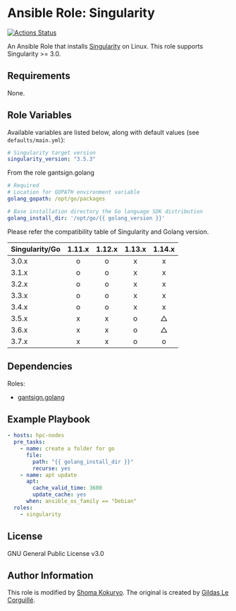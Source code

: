 # Ansible Role: Singularity

[![Actions Status](https://github.com/pddg/ansible-singularity/workflows/Test%20and%20lint/badge.svg)](https://github.com/pddg/ansible-singularity/actions)

An Ansible Role that installs [Singularity](https://www.sylabs.io/singularity/) on Linux. This role supports Singularity >= 3.0.

## Requirements

None.

## Role Variables

Available variables are listed below, along with default values (see `defaults/main.yml`):

```yaml
# Singularity target version
singularity_version: "3.5.3"
```

From the role gantsign.golang

```yaml
# Required
# Location for GOPATH environment variable
golang_gopath: /opt/go/packages

# Base installation directory the Go language SDK distribution
golang_install_dir: '/opt/go/{{ golang_version }}'
```

Please refer the compatibility table of Singularity and Golang version.

| Singularity/Go | 1.11.x | 1.12.x | 1.13.x | 1.14.x |
| -------------- | :----: | :----: | :----: | :----: |
| 3.0.x          | o      | o      | x      | x      |
| 3.1.x          | o      | o      | x      | x      |
| 3.2.x          | o      | o      | x      | x      |
| 3.3.x          | o      | o      | x      | x      |
| 3.4.x          | o      | o      | x      | x      |
| 3.5.x          | x      | x      | o      | △      |
| 3.6.x          | x      | x      | o      | △      |
| 3.7.x          | x      | x      | o      | o      |

## Dependencies

Roles:
 - [gantsign.golang](https://galaxy.ansible.com/gantsign/golang)

## Example Playbook

```yaml
- hosts: hpc-nodes
  pre_tasks:
    - name: create a folder for go
      file:
        path: "{{ golang_install_dir }}"
        recurse: yes
    - name: apt update
      apt:
        cache_valid_time: 3600
        update_cache: yes
      when: ansible_os_family == "Debian"
  roles:
    - singularity
```

## License

GNU General Public License v3.0

## Author Information

This role is modified by [Shoma Kokuryo](https://github.com/pddg).
The original is created by [Gildas Le Corguillé](https://github.com/lecorguille).

